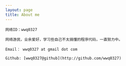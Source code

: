 ```yaml
---
layout: page
title: About me 
---
```


    网络ID：wwq0327

    网络游民，业余爱好，学习些自己不太搞懂的程序代码，一直努力中。
    
    Email： wwq0327 at gmail dot com

    Github: [wwq0327@github](http://github.com/wwq0327)
